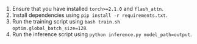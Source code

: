 1. Ensure that you have installed `torch>=2.1.0` and `flash_attn`.
2. Install dependencies using `pip install -r requirements.txt`.
3. Run the training script using `bash train.sh optim.global_batch_size=128`.
4. Run the inference script using `python inference.py model_path=output`.
